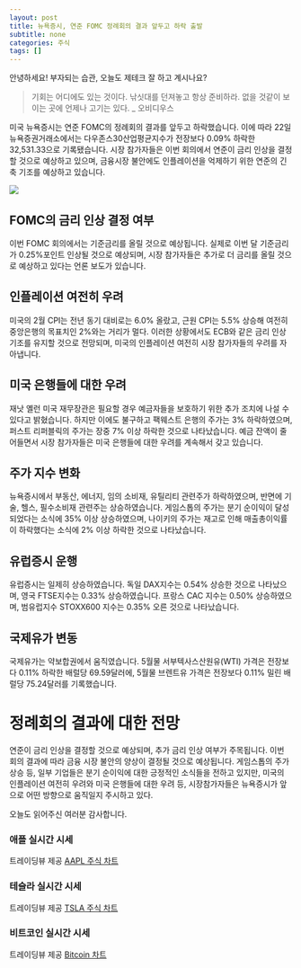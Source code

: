 ```yaml
---
layout: post
title: 뉴욕증시, 연준 FOMC 정례회의 결과 앞두고 하락 출발
subtitle: none
categories: 주식
tags: []
---
```


안녕하세요! 부자되는 습관, 오늘도 제테크 잘 하고 계시나요?

> 기회는 어디에도 있는 것이다. 낚싯대를 던져놓고 항상 준비하라. 없을 것같이 보이는 곳에 언제나 고기는 있다. _ 오비디우스




미국 뉴욕증시는 연준 FOMC의 정례회의 결과를 앞두고 하락했습니다. 이에 따라 22일 뉴욕증권거래소에서는 다우존스30산업평균지수가 전장보다 0.09% 하락한 32,531.33으로 기록됐습니다. 시장 참가자들은 이번 회의에서 연준이 금리 인상을 결정할 것으로 예상하고 있으며, 금융시장 불안에도 인플레이션을 억제하기 위한 연준의 긴축 기조를 예상하고 있습니다.



![](https://source.unsplash.com/800x450/?luxury)

##  FOMC의 금리 인상 결정 여부

이번 FOMC 회의에서는 기준금리를 올릴 것으로 예상됩니다. 실제로 이번 달 기준금리가 0.25%포인트 인상될 것으로 예상되며, 시장 참가자들은 추가로 더 금리를 올릴 것으로 예상하고 있다는 언론 보도가 있습니다.

## 인플레이션 여전히 우려

미국의 2월 CPI는 전년 동기 대비로는 6.0% 올랐고, 근원 CPI는 5.5% 상승해 여전히 중앙은행의 목표치인 2%와는 거리가 멀다. 이러한 상황에서도 ECB와 같은 금리 인상 기조를 유지할 것으로 전망되며, 미국의 인플레이션 여전히 시장 참가자들의 우려를 자아냅니다.

## 미국 은행들에 대한 우려

재낫 옐런 미국 재무장관은 필요할 경우 예금자들을 보호하기 위한 추가 조치에 나설 수 있다고 밝혔습니다. 하지만 이에도 불구하고 팩웨스트 은행의 주가는 3% 하락하였으며, 퍼스트 리퍼블릭의 주가는 장중 7% 이상 하락한 것으로 나타났습니다. 예금 잔액이 줄어들면서 시장 참가자들은 미국 은행들에 대한 우려를 계속해서 갖고 있습니다.

## 주가 지수 변화

뉴욕증시에서 부동산, 에너지, 임의 소비재, 유틸리티 관련주가 하락하였으며, 반면에 기술, 헬스, 필수소비재 관련주는 상승하였습니다. 게임스톱의 주가는 분기 순이익이 달성되었다는 소식에 35% 이상 상승하였으며, 나이키의 주가는 재고로 인해 매출총이익률이 하락했다는 소식에 2% 이상 하락한 것으로 나타났습니다.

## 유럽증시 운행

유럽증시는 일제히 상승하였습니다. 독일 DAX지수는 0.54% 상승한 것으로 나타났으며, 영국 FTSE지수는 0.33% 상승하였습니다. 프랑스 CAC 지수는 0.50% 상승하였으며, 범유럽지수 STOXX600 지수는 0.35% 오른 것으로 나타났습니다.

## 국제유가 변동

국제유가는 약보합권에서 움직였습니다. 5월물 서부텍사스산원유(WTI) 가격은 전장보다 0.11% 하락한 배럴당 69.59달러에, 5월물 브렌트유 가격은 전장보다 0.11% 밀린 배럴당 75.24달러를 기록했습니다.

# 정례회의 결과에 대한 전망

연준이 금리 인상을 결정할 것으로 예상되며, 추가 금리 인상 여부가 주목됩니다. 이번 회의 결과에 따라 금융 시장 불안의 양상이 결정될 것으로 예상됩니다.  게임스톱의 주가 상승 등, 일부 기업들은 분기 순이익에 대한 긍정적인 소식들을 전하고 있지만, 미국의 인플레이션 여전히 우려와 미국 은행들에 대한 우려 등, 시장참가자들은 뉴욕증시가 앞으로 어떤 방향으로 움직일지 주시하고 있다.

오늘도 읽어주신 여러분 감사합니다.

### 애플 실시간 시세


<!-- TradingView Widget BEGIN -->
<div class="tradingview-widget-container">
  <div id="tradingview_6a264"></div>
  <div class="tradingview-widget-copyright">트레이딩뷰 제공 <a href="https://kr.tradingview.com/symbols/NASDAQ-AAPL/" rel="noopener" target="_blank"><span class="blue-text">AAPL 주식 차트</span></a></div>
  <script type="text/javascript" src="https://s3.tradingview.com/tv.js"></script>
  <script type="text/javascript">
  new TradingView.widget(
  {
  "autosize": true,
  "symbol": "NASDAQ:AAPL",
  "interval": "D",
  "timezone": "Asia/Seoul",
  "theme": "light",
  "style": "1",
  "locale": "kr",
  "toolbar_bg": "#f1f3f6",
  "enable_publishing": false,
  "hide_top_toolbar": true,
  "hide_legend": true,
  "save_image": false,
  "container_id": "tradingview_6a264"
}
  );
  </script>
</div>
<!-- TradingView Widget END -->


### 테슬라 실시간 시세


<!-- TradingView Widget BEGIN -->
<div class="tradingview-widget-container">
  <div id="tradingview_39d77"></div>
  <div class="tradingview-widget-copyright">트레이딩뷰 제공 <a href="https://kr.tradingview.com/symbols/NASDAQ-TSLA/" rel="noopener" target="_blank"><span class="blue-text">TSLA 주식 차트</span></a></div>
  <script type="text/javascript" src="https://s3.tradingview.com/tv.js"></script>
  <script type="text/javascript">
  new TradingView.widget(
  {
  "autosize": true,
  "symbol": "NASDAQ:TSLA",
  "interval": "D",
  "timezone": "Asia/Seoul",
  "theme": "light",
  "style": "1",
  "locale": "kr",
  "toolbar_bg": "#f1f3f6",
  "enable_publishing": false,
  "hide_top_toolbar": true,
  "hide_legend": true,
  "save_image": false,
  "container_id": "tradingview_39d77"
}
  );
  </script>
</div>
<!-- TradingView Widget END -->


### 비트코인 실시간 시세


<!-- TradingView Widget BEGIN -->
<div class="tradingview-widget-container">
  <div id="tradingview_3f91e"></div>
  <div class="tradingview-widget-copyright">트레이딩뷰 제공 <a href="https://kr.tradingview.com/symbols/BTCUSD/?exchange=BITSTAMP" rel="noopener" target="_blank"><span class="blue-text">Bitcoin 차트</span></a></div>
  <script type="text/javascript" src="https://s3.tradingview.com/tv.js"></script>
  <script type="text/javascript">
  new TradingView.widget(
  {
  "autosize": true,
  "symbol": "BITSTAMP:BTCUSD",
  "interval": "D",
  "timezone": "Asia/Seoul",
  "theme": "light",
  "style": "1",
  "locale": "kr",
  "toolbar_bg": "#f1f3f6",
  "enable_publishing": false,
  "hide_top_toolbar": true,
  "hide_legend": true,
  "save_image": false,
  "container_id": "tradingview_3f91e"
}
  );
  </script>
</div>
<!-- TradingView Widget END -->

